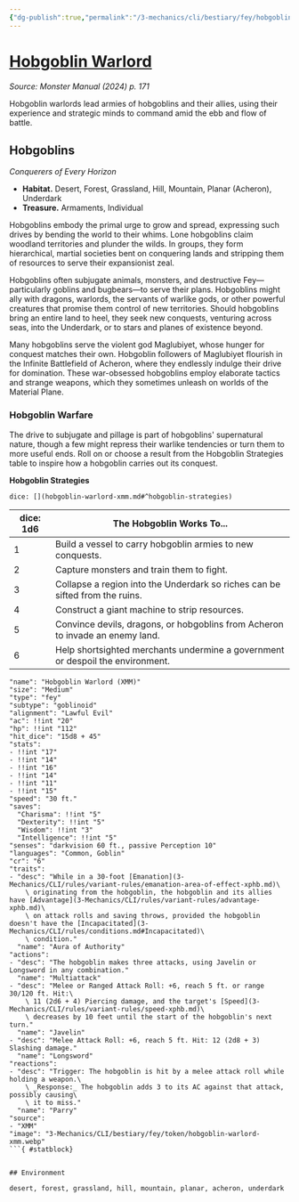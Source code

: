 ```yaml
---
{"dg-publish":true,"permalink":"/3-mechanics/cli/bestiary/fey/hobgoblin-warlord-xmm/","tags":["ttrpg-cli/compendium/src/5e/xmm","ttrpg-cli/monster/cr/6","ttrpg-cli/monster/environment/acheron","ttrpg-cli/monster/environment/desert","ttrpg-cli/monster/environment/forest","ttrpg-cli/monster/environment/grassland","ttrpg-cli/monster/environment/hill","ttrpg-cli/monster/environment/mountain","ttrpg-cli/monster/environment/planar","ttrpg-cli/monster/environment/underdark","ttrpg-cli/monster/size/medium","ttrpg-cli/monster/type/fey/goblinoid"],"noteIcon":""}
---
```


# [Hobgoblin Warlord](3-Mechanics\CLI\bestiary\fey/hobgoblin-warlord-xmm.md)
*Source: Monster Manual (2024) p. 171*  

Hobgoblin warlords lead armies of hobgoblins and their allies, using their experience and strategic minds to command amid the ebb and flow of battle.

## Hobgoblins

*Conquerers of Every Horizon*

- **Habitat.** Desert, Forest, Grassland, Hill, Mountain, Planar (Acheron), Underdark  
- **Treasure.** Armaments, Individual  

Hobgoblins embody the primal urge to grow and spread, expressing such drives by bending the world to their whims. Lone hobgoblins claim woodland territories and plunder the wilds. In groups, they form hierarchical, martial societies bent on conquering lands and stripping them of resources to serve their expansionist zeal.

Hobgoblins often subjugate animals, monsters, and destructive Fey—particularly goblins and bugbears—to serve their plans. Hobgoblins might ally with dragons, warlords, the servants of warlike gods, or other powerful creatures that promise them control of new territories. Should hobgoblins bring an entire land to heel, they seek new conquests, venturing across seas, into the Underdark, or to stars and planes of existence beyond.

Many hobgoblins serve the violent god Maglubiyet, whose hunger for conquest matches their own. Hobgoblin followers of Maglubiyet flourish in the Infinite Battlefield of Acheron, where they endlessly indulge their drive for domination. These war-obsessed hobgoblins employ elaborate tactics and strange weapons, which they sometimes unleash on worlds of the Material Plane.

### Hobgoblin Warfare

The drive to subjugate and pillage is part of hobgoblins' supernatural nature, though a few might repress their warlike tendencies or turn them to more useful ends. Roll on or choose a result from the Hobgoblin Strategies table to inspire how a hobgoblin carries out its conquest.

**Hobgoblin Strategies**

`dice: [](hobgoblin-warlord-xmm.md#^hobgoblin-strategies)`

| dice: 1d6 | The Hobgoblin Works To... |
|-----------|---------------------------|
| 1 | Build a vessel to carry hobgoblin armies to new conquests. |
| 2 | Capture monsters and train them to fight. |
| 3 | Collapse a region into the Underdark so riches can be sifted from the ruins. |
| 4 | Construct a giant machine to strip resources. |
| 5 | Convince devils, dragons, or hobgoblins from Acheron to invade an enemy land. |
| 6 | Help shortsighted merchants undermine a government or despoil the environment. |{ #hobgoblin-strategies}


```statblock
"name": "Hobgoblin Warlord (XMM)"
"size": "Medium"
"type": "fey"
"subtype": "goblinoid"
"alignment": "Lawful Evil"
"ac": !!int "20"
"hp": !!int "112"
"hit_dice": "15d8 + 45"
"stats":
- !!int "17"
- !!int "14"
- !!int "16"
- !!int "14"
- !!int "11"
- !!int "15"
"speed": "30 ft."
"saves":
  "Charisma": !!int "5"
  "Dexterity": !!int "5"
  "Wisdom": !!int "3"
  "Intelligence": !!int "5"
"senses": "darkvision 60 ft., passive Perception 10"
"languages": "Common, Goblin"
"cr": "6"
"traits":
- "desc": "While in a 30-foot [Emanation](3-Mechanics/CLI/rules/variant-rules/emanation-area-of-effect-xphb.md)\
    \ originating from the hobgoblin, the hobgoblin and its allies have [Advantage](3-Mechanics/CLI/rules/variant-rules/advantage-xphb.md)\
    \ on attack rolls and saving throws, provided the hobgoblin doesn't have the [Incapacitated](3-Mechanics/CLI/rules/conditions.md#Incapacitated)\
    \ condition."
  "name": "Aura of Authority"
"actions":
- "desc": "The hobgoblin makes three attacks, using Javelin or Longsword in any combination."
  "name": "Multiattack"
- "desc": "Melee or Ranged Attack Roll: +6, reach 5 ft. or range 30/120 ft. Hit:\
    \ 11 (2d6 + 4) Piercing damage, and the target's [Speed](3-Mechanics/CLI/rules/variant-rules/speed-xphb.md)\
    \ decreases by 10 feet until the start of the hobgoblin's next turn."
  "name": "Javelin"
- "desc": "Melee Attack Roll: +6, reach 5 ft. Hit: 12 (2d8 + 3) Slashing damage."
  "name": "Longsword"
"reactions":
- "desc": "Trigger: The hobgoblin is hit by a melee attack roll while holding a weapon.\
    \ _Response:_ The hobgoblin adds 3 to its AC against that attack, possibly causing\
    \ it to miss."
  "name": "Parry"
"source":
- "XMM"
"image": "3-Mechanics/CLI/bestiary/fey/token/hobgoblin-warlord-xmm.webp"
```{ #statblock}


## Environment

desert, forest, grassland, hill, mountain, planar, acheron, underdark
